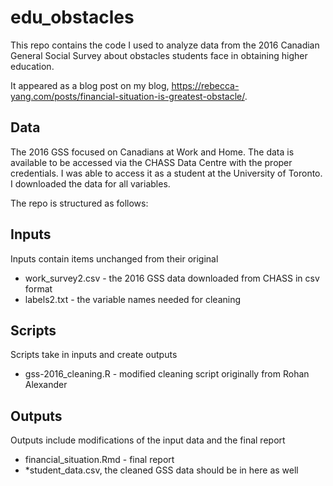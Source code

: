 # edu_obstacles

This repo contains the code I used to analyze data from the 2016 Canadian General Social Survey about obstacles students face in obtaining higher education. 

It appeared as a blog post on my blog, https://rebecca-yang.com/posts/financial-situation-is-greatest-obstacle/. 

## Data 
The 2016 GSS focused on Canadians at Work and Home. 
The data is available to be accessed via the CHASS Data Centre with the proper credentials. I was able to access it as a student at the University of Toronto. 
I downloaded the data for all variables. 

The repo is structured as follows:

## Inputs 
Inputs contain items unchanged from their original
- work_survey2.csv - the 2016 GSS data downloaded from CHASS in csv format
- labels2.txt - the variable names needed for cleaning 
##  Scripts 
Scripts take in inputs and create outputs 
- gss-2016_cleaning.R - modified cleaning script originally from Rohan Alexander

## Outputs 
Outputs include modifications of the input data and the final report 
- financial_situation.Rmd - final report
- *student_data.csv, the cleaned GSS data should be in here as well 
